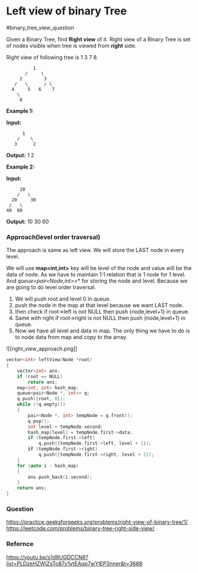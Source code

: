 # Left view of binary Tree
#binary_tree_view_question 

Given a Binary Tree, find **Right view** of it. Right view of a Binary Tree is set of nodes visible when tree is viewed from **right** side.

Right view of following tree is 1 3 7 8.
```
 		  1  
       /     \  
     2        3  
   /   \      / \  
  4     5   6    7  
    \  
     8
```
**Example 1:**

**Input:**       
```	
	  1
    /    \
   3      2
```
**Output:** 1 2 

**Example 2:**

**Input:**      
```
	 10
    /   \
  20     30
 /   \
40  60 
```
**Output:** 10 30 60

### Approach(level order traversal)

The approach is same as left view.
We will store the LAST  node in every level.

We will use **map<int,int>** key will be level of the node and value will be the data of node. As we have to maintain 1:1 relation that is 1 node for 1 level.
And **queue<pair<Node*,int>>** for storing the node and level. Because we are going to do level order traversal.

1. We will push root and level 0 in queue.
2. push the node in the map at that level because we want LAST node.
3. then check if root->left is not NULL then push {node,level+1} in queue.
4. Same with right if root->right is not NULL then push {node,level+1} in queue.
5.  Now we have all level and data in map. The only thing we have to do is to node data from map and copy to the array.

![[right_view_approach.png]]

```C++
vector<int> leftView(Node *root)
{
    vector<int> ans;
    if (root == NULL)
        return ans;
    map<int, int> hash_map;
    queue<pair<Node *, int>> q;
    q.push({root, 0});
    while (!q.empty())
    {
        pair<Node *, int> tempNode = q.front();
        q.pop();
        int level = tempNode.second;
        hash_map[level] = tempNode.first->data;
        if (tempNode.first->left)
            q.push({tempNode.first->left, level + 1});
        if (tempNode.first->right)
            q.push({tempNode.first->right, level + 1});
    }
    for (auto i : hash_map)
    {
        ans.push_back(i.second);
    }
    return ans;
}
```



### Question
https://practice.geeksforgeeks.org/problems/right-view-of-binary-tree/1/
https://leetcode.com/problems/binary-tree-right-side-view/



### Refernce
https://youtu.be/s1d8UGDCCN8?list=PLDzeHZWIZsTo87y1ytEAqp7wYlEP3nner&t=3688